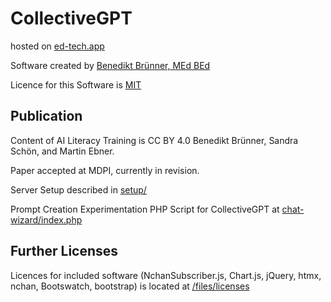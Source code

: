 # CollectiveGPT

hosted on [ed-tech.app](https://ed-tech.app)

Software created by [Benedikt Brünner, MEd BEd](https://brünner.at)

Licence for this Software is [MIT](./LICENSE)

## Publication

Content of AI Literacy Training is CC BY 4.0 Benedikt Brünner, Sandra Schön, and Martin Ebner.

Paper accepted at MDPI, currently in revision.

Server Setup described in [setup/](./setup/README.md)

Prompt Creation Experimentation PHP Script for CollectiveGPT at [chat-wizard/index.php](./chat-wizard/index.php)

## Further Licenses
Licences for included software (NchanSubscriber.js, Chart.js, jQuery, htmx, nchan, Bootswatch, bootstrap) is located at [/files/licenses](./files/licenses)

